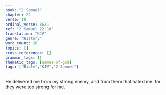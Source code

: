 ```yaml
---
book: "2 Samuel"
chapter: 22
verse: 18
ordinal_verse: 8621
ref: "2 Samuel 22:18"
translation: "KJV"
genre: "History"
word_count: 20
topics: []
cross_references: []
grammar_tags: []
thematic_tags: [names-of-god]
tags: ["Bible","KJV","2-Samuel"]
---
```

He delivered me from my strong enemy, and from them that hated me: for they were too strong for me.

